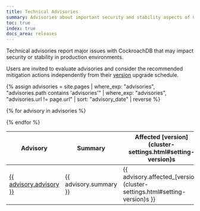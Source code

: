 ```yaml
---
title: Technical Advisories
summary: Advisories about important security and stability aspects of CockroachDB.
toc: true
index: true
docs_area: releases
---
```


Technical advisories report major issues with CockroachDB that may impact security or stability in production environments.

Users are invited to evaluate advisories and consider the recommended mitigation actions independently from their [version](cluster-settings.html#setting-version) upgrade schedule.

{% assign advisories = site.pages | where_exp: "advisories", "advisories.path contains 'advisories'" | where_exp: "advisories", "advisories.url != page.url" | sort: "advisory_date" | reverse %}

<table style=>
<colgroup>
<col style="width: 10%">
<col style="width: 50%">
<col style="width: 20%">
<col style="width: 20%">
</colgroup>
<thead>
<tr>
  <th>Advisory</th>
  <th>Summary</th>
  <th>Affected [version](cluster-settings.html#setting-version)s</th>
  <th>Date</th>
</tr>
</thead>
<tbody>

{% for advisory in advisories %}
<tr>
	<td>
		<a href="/docs{{ advisory.url }}">{{ advisory.advisory }}</a>
	</td>
	<td>{{ advisory.summary }}</td>
	<td>{{ advisory.affected_[version](cluster-settings.html#setting-version)s }}</td>
	<td>{{ advisory.advisory_date | date: "%B %e, %Y" }}</td>
</tr>
{% endfor %}
</tbody>
</table>
